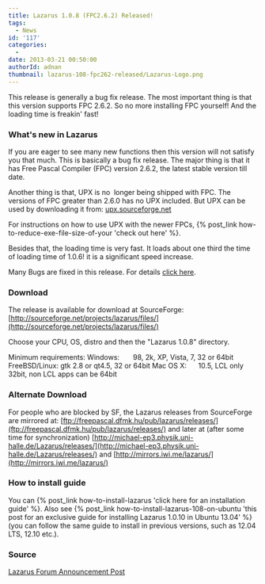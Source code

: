 ```yaml
---
title: Lazarus 1.0.8 (FPC2.6.2) Released!
tags:
  - News
id: '117'
categories:
  -
date: 2013-03-21 00:50:00
authorId: adnan
thumbnail: lazarus-108-fpc262-released/Lazarus-Logo.png
---
```


This release is generally a bug fix release. The most important thing is that this version supports FPC 2.6.2. So no more installing FPC yourself! And the loading time is freakin' fast!
<!-- more -->



### What's new in Lazarus

If you are eager to see many new functions then this version will not satisfy you that much. This is basically a bug fix release. The major thing is that it has Free Pascal Compiler (FPC) version 2.6.2, the latest stable version till date.

Another thing is that, UPX is no  longer being shipped with FPC. The versions of FPC greater than 2.6.0 has no UPX included. But UPX can be used by downloading it from: [upx.sourceforge.net](http://upx.sourceforge.net/)

For instructions on how to use UPX with the newer FPCs, {% post_link how-to-reduce-exe-file-size-of-your 'check out here' %}.

Besides that, the loading time is very fast. It loads about one third the time of loading time of 1.0.6! it is a significant speed increase.


Many Bugs are fixed in this release. For details [click here](http://wiki.lazarus.freepascal.org/User_Changes_2.6.2).



### Download

The release is available for download at SourceForge:
[http://sourceforge.net/projects/lazarus/files/](http://sourceforge.net/projects/lazarus/files/)

Choose your CPU, OS, distro and then the "Lazarus 1.0.8" directory.

Minimum requirements:
Windows:       98, 2k, XP, Vista, 7, 32 or 64bit
FreeBSD/Linux: gtk 2.8 or qt4.5, 32 or 64bit
Mac OS X:      10.5, LCL only 32bit, non LCL apps can be 64bit



### Alternate Download

For people who are blocked by SF, the Lazarus releases from SourceForge
are mirrored at:
[ftp://freepascal.dfmk.hu/pub/lazarus/releases/](ftp://freepascal.dfmk.hu/pub/lazarus/releases/)
and later at (after some time for synchronization)
[http://michael-ep3.physik.uni-halle.de/Lazarus/releases/](http://michael-ep3.physik.uni-halle.de/Lazarus/releases/)
and
[http://mirrors.iwi.me/lazarus/](http://mirrors.iwi.me/lazarus/)


### How to install guide

You can {% post_link how-to-install-lazarus 'click here for an installation guide' %}.
Also see {% post_link how-to-install-lazarus-108-on-ubuntu 'this post for an exclusive guide for installing Lazarus 1.0.10 in Ubuntu 13.04' %} (you can follow the same guide to install in previous versions, such as 12.04 LTS, 12.10 etc.).


### Source

[Lazarus Forum Announcement Post](http://www.lazarus.freepascal.org/index.php/topic,20297.0.html)
